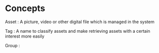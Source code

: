 # Concepts

Asset
: A picture, video or other digital file which is managed in the system

Tag
: A name to classify assets and make retrieving assets with a certain interest more easily

Group
: